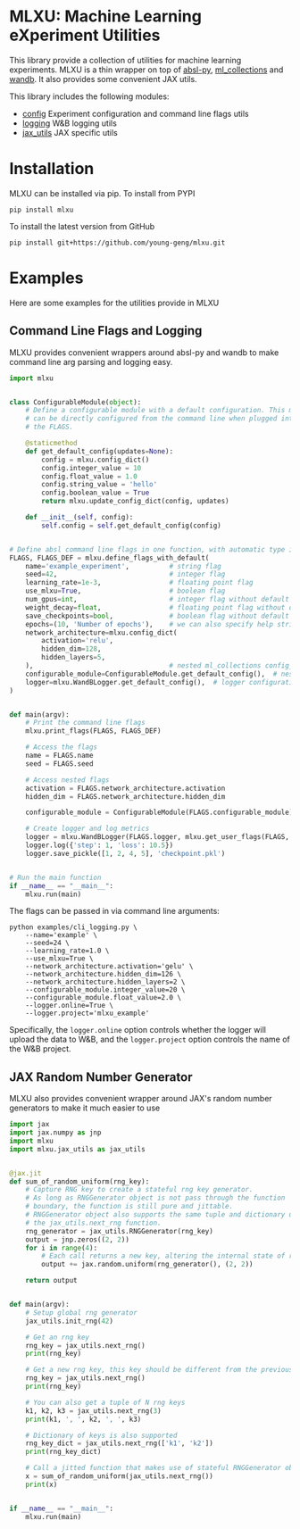 # MLXU: Machine Learning eXperiment Utilities
This library provide a collection of utilities for machine learning experiments.
MLXU is a thin wrapper on top of [absl-py](https://github.com/abseil/abseil-py),
[ml_collections](https://github.com/google/ml_collections) and
[wandb](https://github.com/wandb/wandb). It also provides some convenient JAX
utils.


This library includes the following modules:
 * [config](mlxu/config.py) Experiment configuration and command line flags utils
 * [logging](mlxu/logging.py) W&B logging utils
 * [jax_utils](mlxu/jax_utils.py) JAX specific utils


# Installation
MLXU can be installed via pip. To install from PYPI
```shell
pip install mlxu
```

To install the latest version from GitHub
```shell
pip install git+https://github.com/young-geng/mlxu.git
```


# Examples
Here are some examples for the utilities provide in MLXU

## Command Line Flags and Logging
MLXU provides convenient wrappers around absl-py and wandb to make command line
arg parsing and logging easy.
```python
import mlxu


class ConfigurableModule(object):
    # Define a configurable module with a default configuration. This module
    # can be directly configured from the command line when plugged into
    # the FLAGS.

    @staticmethod
    def get_default_config(updates=None):
        config = mlxu.config_dict()
        config.integer_value = 10
        config.float_value = 1.0
        config.string_value = 'hello'
        config.boolean_value = True
        return mlxu.update_config_dict(config, updates)

    def __init__(self, config):
        self.config = self.get_default_config(config)


# Define absl command line flags in one function, with automatic type inference.
FLAGS, FLAGS_DEF = mlxu.define_flags_with_default(
    name='example_experiment',          # string flag
    seed=42,                            # integer flag
    learning_rate=1e-3,                 # floating point flag
    use_mlxu=True,                      # boolean flag
    num_gpus=int,                       # integer flag without default value
    weight_decay=float,                 # floating point flag without default value
    save_checkpoints=bool,              # boolean flag without default value
    epochs=(10, 'Number of epochs'),    # we can also specify help strings
    network_architecture=mlxu.config_dict(
        activation='relu',
        hidden_dim=128,
        hidden_layers=5,
    ),                                  # nested ml_collections config_dict
    configurable_module=ConfigurableModule.get_default_config(),  # nested custom config_dict
    logger=mlxu.WandBLogger.get_default_config(),  # logger configuration
)


def main(argv):
    # Print the command line flags
    mlxu.print_flags(FLAGS, FLAGS_DEF)

    # Access the flags
    name = FLAGS.name
    seed = FLAGS.seed

    # Access nested flags
    activation = FLAGS.network_architecture.activation
    hidden_dim = FLAGS.network_architecture.hidden_dim

    configurable_module = ConfigurableModule(FLAGS.configurable_module)

    # Create logger and log metrics
    logger = mlxu.WandBLogger(FLAGS.logger, mlxu.get_user_flags(FLAGS, FLAGS_DEF))
    logger.log({'step': 1, 'loss': 10.5})
    logger.save_pickle([1, 2, 4, 5], 'checkpoint.pkl')


# Run the main function
if __name__ == "__main__":
    mlxu.run(main)
```

The flags can be passed in via command line arguments:
```shell
python examples/cli_logging.py \
    --name='example' \
    --seed=24 \
    --learning_rate=1.0 \
    --use_mlxu=True \
    --network_architecture.activation='gelu' \
    --network_architecture.hidden_dim=126 \
    --network_architecture.hidden_layers=2 \
    --configurable_module.integer_value=20 \
    --configurable_module.float_value=2.0 \
    --logger.online=True \
    --logger.project='mlxu_example'
```

Specifically, the `logger.online` option controls whether the logger will upload
the data to W&B, and the `logger.project` option controls the name of the W&B
project.

## JAX Random Number Generator
MLXU also provides convenient wrapper around JAX's random number generators
to make it much easier to use
```python
import jax
import jax.numpy as jnp
import mlxu
import mlxu.jax_utils as jax_utils


@jax.jit
def sum_of_random_uniform(rng_key):
    # Capture RNG key to create a stateful rng key generator.
    # As long as RNGGenerator object is not pass through the function
    # boundary, the function is still pure and jittable.
    # RNGGenerator object also supports the same tuple and dictionary usage like
    # the jax_utils.next_rng function.
    rng_generator = jax_utils.RNGGenerator(rng_key)
    output = jnp.zeros((2, 2))
    for i in range(4):
        # Each call returns a new key, altering the internal state of rng_generator
        output += jax.random.uniform(rng_generator(), (2, 2))

    return output


def main(argv):
    # Setup global rng generator
    jax_utils.init_rng(42)

    # Get an rng key
    rng_key = jax_utils.next_rng()
    print(rng_key)

    # Get a new rng key, this key should be different from the previous one
    rng_key = jax_utils.next_rng()
    print(rng_key)

    # You can also get a tuple of N rng keys
    k1, k2, k3 = jax_utils.next_rng(3)
    print(k1, ', ', k2, ', ', k3)

    # Dictionary of keys is also supported
    rng_key_dict = jax_utils.next_rng(['k1', 'k2'])
    print(rng_key_dict)

    # Call a jitted function that makes use of stateful RNGGenerator object internally
    x = sum_of_random_uniform(jax_utils.next_rng())
    print(x)


if __name__ == "__main__":
    mlxu.run(main)
```